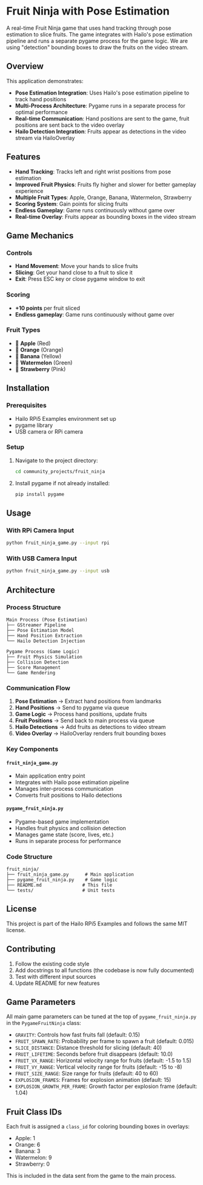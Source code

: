 # Fruit Ninja with Pose Estimation

A real-time Fruit Ninja game that uses hand tracking through pose estimation to slice fruits. The game integrates with Hailo's pose estimation pipeline and runs a separate pygame process for the game logic.
We are using "detection" bounding boxes to draw the fruits on the video stream.


## Overview

This application demonstrates:
- **Pose Estimation Integration**: Uses Hailo's pose estimation pipeline to track hand positions
- **Multi-Process Architecture**: Pygame runs in a separate process for optimal performance
- **Real-time Communication**: Hand positions are sent to the game, fruit positions are sent back to the video overlay
- **Hailo Detection Integration**: Fruits appear as detections in the video stream via HailoOverlay

## Features

- **Hand Tracking**: Tracks left and right wrist positions from pose estimation
- **Improved Fruit Physics**: Fruits fly higher and slower for better gameplay experience
- **Multiple Fruit Types**: Apple, Orange, Banana, Watermelon, Strawberry
- **Scoring System**: Gain points for slicing fruits
- **Endless Gameplay**: Game runs continuously without game over
- **Real-time Overlay**: Fruits appear as bounding boxes in the video stream

## Game Mechanics

### Controls
- **Hand Movement**: Move your hands to slice fruits
- **Slicing**: Get your hand close to a fruit to slice it
- **Exit**: Press ESC key or close pygame window to exit

### Scoring
- **+10 points** per fruit sliced
- **Endless gameplay**: Game runs continuously without game over

### Fruit Types
- 🍎 **Apple** (Red)
- 🍊 **Orange** (Orange)
- 🍌 **Banana** (Yellow)
- 🍉 **Watermelon** (Green)
- 🍓 **Strawberry** (Pink)

## Installation

### Prerequisites
- Hailo RPi5 Examples environment set up
- pygame library
- USB camera or RPi camera


### Setup
1. Navigate to the project directory:
   ```bash
   cd community_projects/fruit_ninja
   ```

2. Install pygame if not already installed:
   ```bash
   pip install pygame
   ```

## Usage

### With RPi Camera Input
```bash
python fruit_ninja_game.py --input rpi
```
### With USB Camera Input
```bash
python fruit_ninja_game.py --input usb
```

## Architecture

### Process Structure
```
Main Process (Pose Estimation)
├── GStreamer Pipeline
├── Pose Estimation Model
├── Hand Position Extraction
└── Hailo Detection Injection

Pygame Process (Game Logic)
├── Fruit Physics Simulation
├── Collision Detection
├── Score Management
└── Game Rendering
```

### Communication Flow
1. **Pose Estimation** → Extract hand positions from landmarks
2. **Hand Positions** → Send to pygame via queue
3. **Game Logic** → Process hand positions, update fruits
4. **Fruit Positions** → Send back to main process via queue
5. **Hailo Detections** → Add fruits as detections to video stream
6. **Video Overlay** → HailoOverlay renders fruit bounding boxes

### Key Components

#### `fruit_ninja_game.py`
- Main application entry point
- Integrates with Hailo pose estimation pipeline
- Manages inter-process communication
- Converts fruit positions to Hailo detections

#### `pygame_fruit_ninja.py`
- Pygame-based game implementation
- Handles fruit physics and collision detection
- Manages game state (score, lives, etc.)
- Runs in separate process for performance

### Code Structure
```
fruit_ninja/
├── fruit_ninja_game.py      # Main application
├── pygame_fruit_ninja.py    # Game logic
├── README.md               # This file
└── tests/                  # Unit tests
```

## License

This project is part of the Hailo RPi5 Examples and follows the same MIT license.

## Contributing

1. Follow the existing code style
2. Add docstrings to all functions (the codebase is now fully documented)
3. Test with different input sources
4. Update README for new features

## Game Parameters

All main game parameters can be tuned at the top of `pygame_fruit_ninja.py` in the `PygameFruitNinja` class:

- `GRAVITY`: Controls how fast fruits fall (default: 0.15)
- `FRUIT_SPAWN_RATE`: Probability per frame to spawn a fruit (default: 0.015)
- `SLICE_DISTANCE`: Distance threshold for slicing (default: 40)
- `FRUIT_LIFETIME`: Seconds before fruit disappears (default: 10.0)
- `FRUIT_VX_RANGE`: Horizontal velocity range for fruits (default: -1.5 to 1.5)
- `FRUIT_VY_RANGE`: Vertical velocity range for fruits (default: -15 to -8)
- `FRUIT_SIZE_RANGE`: Size range for fruits (default: 40 to 60)
- `EXPLOSION_FRAMES`: Frames for explosion animation (default: 15)
- `EXPLOSION_GROWTH_PER_FRAME`: Growth factor per explosion frame (default: 1.04)

## Fruit Class IDs

Each fruit is assigned a `class_id` for coloring bounding boxes in overlays:

- Apple: 1
- Orange: 6
- Banana: 3
- Watermelon: 9
- Strawberry: 0

This is included in the data sent from the game to the main process.
